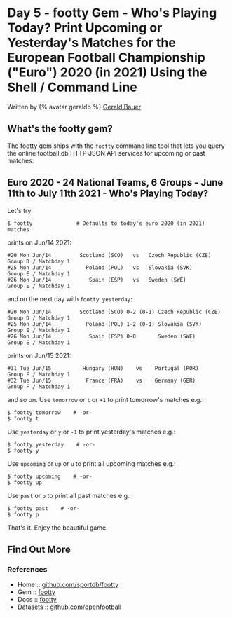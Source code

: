 # Day 5 - footty Gem - Who's Playing Today? Print Upcoming or Yesterday's Matches for the European Football Championship ("Euro") 2020 (in 2021) Using the Shell / Command Line


Written by {% avatar geraldb %} [Gerald Bauer](https://github.com/geraldb)



## What's the footty gem?

The footty gem ships with the `footty`
command line tool that lets you query the online football.db HTTP JSON API services
for upcoming or past matches.


## Euro 2020 - 24 National Teams, 6 Groups - June 11th to July 11th 2021 - Who's Playing Today?


Let's try:

    $ footty              # Defaults to today's euro 2020 (in 2021) matches

prints on Jun/14 2021:

    #20 Mon Jun/14         Scotland (SCO)   vs   Czech Republic (CZE)   Group D / Matchday 1
    #25 Mon Jun/14           Poland (POL)   vs   Slovakia (SVK)         Group E / Matchday 1
    #26 Mon Jun/14            Spain (ESP)   vs   Sweden (SWE)           Group E / Matchday 1

and on the next day with `footty yesterday`:

    #20 Mon Jun/14         Scotland (SCO) 0-2 (0-1) Czech Republic (CZE)   Group D / Matchday 1
    #25 Mon Jun/14           Poland (POL) 1-2 (0-1) Slovakia (SVK)         Group E / Matchday 1
    #26 Mon Jun/14            Spain (ESP) 0-0       Sweden (SWE)           Group E / Matchday 1

prints on Jun/15 2021:

    #31 Tue Jun/15          Hungary (HUN)    vs    Portugal (POR)         Group F / Matchday 1
    #32 Tue Jun/15           France (FRA)    vs    Germany (GER)          Group F / Matchday 1

and so on.
Use `tomorrow` or `t` or `+1` to print tomorrow's matches e.g.:

    $ footty tomorrow    # -or-
    $ footty t

Use `yesterday` or `y` or `-1` to print yesterday's matches e.g.:

    $ footty yesterday    # -or-
    $ footty y

Use `upcoming` or `up` or `u` to print all upcoming matches e.g.:

    $ footty upcoming    # -or-
    $ footty up

Use `past` or `p` to print all past matches e.g.:

    $ footty past    # -or-
    $ footty p


That's it. Enjoy the beautiful game.




## Find Out More

### References

- Home     :: [github.com/sportdb/footty](https://github.com/sportdb/footty)
- Gem      :: [footty](https://rubygems.org/gems/footty)
- Docs     :: [footty](http://rubydoc.info/gems/footty)
- Datasets  :: [github.com/openfootball](https://github.com/openfootball)
